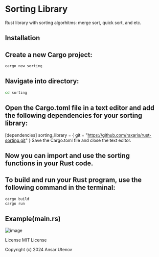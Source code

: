 # Sorting Library
Rust library with sorting algorhitms: merge sort, quick sort, and etc.

## Installation
## Create a new Cargo project:
```bash
cargo new sorting
```
## Navigate into directory:
```bash
cd sorting
```
## Open the Cargo.toml file in a text editor and add the following dependencies for your sorting library:
[dependencies]
sorting_library = { git = "https://github.com/raxaris/rust-sorting.git" }
Save the Cargo.toml file and close the text editor.

## Now you can import and use the sorting functions in your Rust code. 

## To build and run your Rust program, use the following command in the terminal:
```rust
cargo build
cargo run
```
## Example(main.rs)
![image](https://github.com/raxaris/rust-sorting/assets/121044855/55888be5-ca5b-4894-8cf7-40e6391c0d99)

License
MIT License

Copyright (c) 2024 Ansar Utenov
